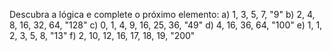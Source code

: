 Descubra a lógica e complete o próximo elemento:
a) 1, 3, 5, 7, "9"
b) 2, 4, 8, 16, 32, 64, "128"
c) 0, 1, 4, 9, 16, 25, 36, "49"
d) 4, 16, 36, 64, "100"
e) 1, 1, 2, 3, 5, 8, "13"
f) 2, 10, 12, 16, 17, 18, 19, "200"